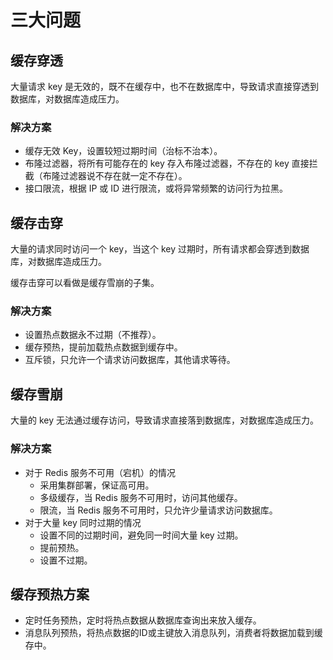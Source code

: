 # 三大问题
## 缓存穿透
大量请求 key 是无效的，既不在缓存中，也不在数据库中，导致请求直接穿透到数据库，对数据库造成压力。
### 解决方案
* 缓存无效 Key，设置较短过期时间（治标不治本）。
* 布隆过滤器，将所有可能存在的 key 存入布隆过滤器，不存在的 key 直接拦截（布隆过滤器说不存在就一定不存在）。
* 接口限流，根据 IP 或 ID 进行限流，或将异常频繁的访问行为拉黑。
## 缓存击穿
大量的请求同时访问一个 key，当这个 key 过期时，所有请求都会穿透到数据库，对数据库造成压力。

缓存击穿可以看做是缓存雪崩的子集。
### 解决方案
* 设置热点数据永不过期（不推荐）。
* 缓存预热，提前加载热点数据到缓存中。
* 互斥锁，只允许一个请求访问数据库，其他请求等待。
## 缓存雪崩
大量的 key 无法通过缓存访问，导致请求直接落到数据库，对数据库造成压力。
### 解决方案
* 对于 Redis 服务不可用（宕机）的情况
  * 采用集群部署，保证高可用。
  * 多级缓存，当 Redis 服务不可用时，访问其他缓存。
  * 限流，当 Redis 服务不可用时，只允许少量请求访问数据库。
* 对于大量 key 同时过期的情况
  * 设置不同的过期时间，避免同一时间大量 key 过期。
  * 提前预热。
  * 设置不过期。
## 缓存预热方案
* 定时任务预热，定时将热点数据从数据库查询出来放入缓存。
* 消息队列预热，将热点数据的ID或主键放入消息队列，消费者将数据加载到缓存中。


